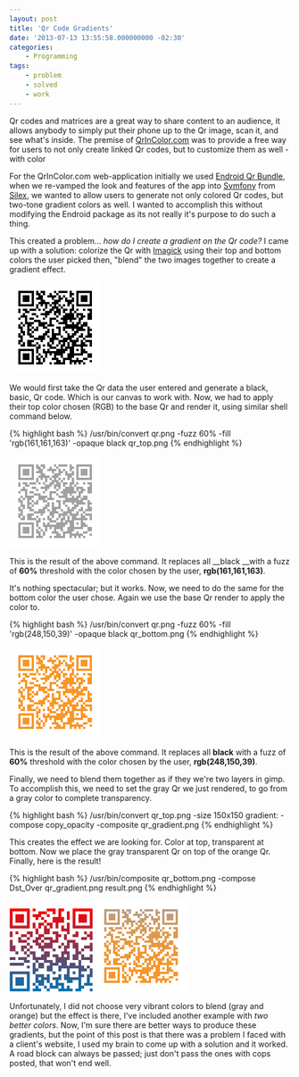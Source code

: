```yaml
---
layout: post
title: 'Qr Code Gradients'
date: '2013-07-13 13:55:58.000000000 -02:30'
categories:
    - Programming
tags:
    - problem
    - solved
    - work
---
```

Qr codes and matrices are a great way to share content to an audience, it allows anybody to simply put their phone up to the Qr image, scan it, and see what's inside. The premise of [QrInColor.com](http://kingpire.ca/portfolio/qrincolor/ "QrInColor") was to provide a free way for users to not only create linked Qr codes, but to customize them as well - with color

For the QrInColor.com web-application initially we used [Endroid Qr Bundle](https://github.com/endroid/EndroidQrCodeBundle), when we re-vamped the look and features of the app into [Symfony](http://symfony.com) from [Silex](http://silex.sensiolabs.org/), we wanted to allow users to generate not only colored Qr codes, but two-tone gradient colors as well. I wanted to accomplish this without modifying the Endroid package as its not really it's purpose to do such a thing.

This created a problem... _how do I create a gradient on the Qr code?_ I came up with a solution: colorize the Qr with [Imagick](http://www.imagemagick.org/script/index.php) using their top and bottom colors the user picked then, "blend" the two images together to create a gradient effect.

![qr code base](/assets/images/posts/qr.png)

We would first take the Qr data the user entered and generate a black, basic, Qr code. Which is our canvas to work with. Now, we had to apply their top color chosen (RGB) to the base Qr and render it, using similar shell command below.

{% highlight bash %}
/usr/bin/convert qr.png -fuzz 60% -fill 'rgb(161,161,163)' -opaque black qr_top.png
{% endhighlight %}

![qr code top](/assets/images/posts/qr_top.png)

This is the result of the above command. It replaces all __black __with a fuzz of __60%__ threshold with the color chosen by the user, __rgb(161,161,163)__.

It's nothing spectacular; but it works. Now, we need to do the same for the bottom color the user chose. Again we use the base Qr render to apply the color to.

{% highlight bash %}
/usr/bin/convert qr.png -fuzz 60% -fill 'rgb(248,150,39)' -opaque black qr_bottom.png
{% endhighlight %}

![qr code bottom](/assets/images/posts/qr_bottom.png)

This is the result of the above command. It replaces all __black__ with a fuzz of __60%__ threshold with the color chosen by the user, __rgb(248,150,39)__.

Finally, we need to blend them together as if they we're two layers in gimp. To accomplish this, we need to set the gray Qr we just rendered, to go from a gray color to complete transparency.

{% highlight bash %}
/usr/bin/convert qr_top.png -size 150x150 gradient: -compose copy_opacity -composite qr_gradient.png
{% endhighlight %}

This creates the effect we are looking for. Color at top, transparent at bottom. Now we place the gray transparent Qr on top of the orange Qr. Finally, here is the result!

{% highlight bash %}
/usr/bin/composite qr_bottom.png -compose Dst_Over qr_gradient.png result.png
{% endhighlight %}

![result](/assets/images/posts/qr_together.png)
![result 2](/assets/images/posts/qr_together_2.png)

Unfortunately, I did not choose very vibrant colors to blend (gray and orange) but the effect is there, I've included another example with _two better colors_. Now, I'm sure there are better ways to produce these gradients, but the point of this post is that there was a problem I faced with a client's website, I used my brain to come up with a solution and it worked. A road block can always be passed; just don't pass the ones with cops posted, that won't end well.